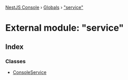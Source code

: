 [NestJS Console](../README.md) › [Globals](../globals.md) › ["service"](_service_.md)

# External module: "service"

## Index

### Classes

* [ConsoleService](../classes/_service_.consoleservice.md)
